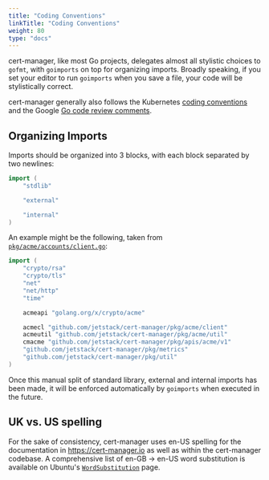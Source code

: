 ```yaml
---
title: "Coding Conventions"
linkTitle: "Coding Conventions"
weight: 80
type: "docs"
---
```


cert-manager, like most Go projects, delegates almost all stylistic choices to `gofmt`,
with `goimports` on top for organizing imports. Broadly speaking, if you set your editor to run
`goimports` when you save a file, your code will be stylistically correct.

cert-manager generally also follows the Kubernetes
[coding conventions](https://www.kubernetes.dev/docs/guide/coding-convention/) and the Google
[Go code review comments](https://github.com/golang/go/wiki/CodeReviewComments).

## Organizing Imports

Imports should be organized into 3 blocks, with each block separated by two newlines:

```go
import (
	"stdlib"

	"external"

	"internal"
)
```

An example might be the following, taken from
[`pkg/acme/accounts/client.go`](https://github.com/jetstack/cert-manager/blob/0c71fe7795858b96cabcddabf706d997cd2fba3f/pkg/acme/accounts/client.go):

```go
import (
	"crypto/rsa"
	"crypto/tls"
	"net"
	"net/http"
	"time"

	acmeapi "golang.org/x/crypto/acme"

	acmecl "github.com/jetstack/cert-manager/pkg/acme/client"
	acmeutil "github.com/jetstack/cert-manager/pkg/acme/util"
	cmacme "github.com/jetstack/cert-manager/pkg/apis/acme/v1"
	"github.com/jetstack/cert-manager/pkg/metrics"
	"github.com/jetstack/cert-manager/pkg/util"
)
```

Once this manual split of standard library, external and internal imports has been made, it will be
enforced automatically by `goimports` when executed in the future.

## UK vs. US spelling

For the sake of consistency, cert-manager uses en-US spelling for the
documentation in https://cert-manager.io as well as within the cert-manager
codebase. A comprehensive list of en-GB → en-US word substitution is available
on Ubuntu's
[`WordSubstitution`](https://wiki.ubuntu.com/EnglishTranslation/WordSubstitution)
page.
